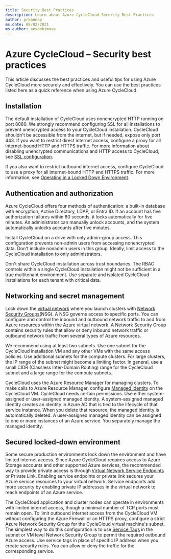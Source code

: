 ```yaml
---
title: Security Best Practices
description: Learn about Azure CycleCloud Security Best Practices
author: prkannap
ms.date: 08/02/2021
ms.author: aevdokimova
---
```


# Azure CycleCloud – Security best practices

This article discusses the best practices and useful tips for using Azure CycleCloud more securely and effectively. You can use the best practices listed here as a quick reference when using Azure CycleCloud.

## Installation

The default installation of CycleCloud uses nonencrypted HTTP running on port 8080. We strongly recommend configuring SSL for all installations to prevent unencrypted access to your CycleCloud installation. CycleCloud shouldn't be accessible from the internet, but if needed, expose only port 443. If you want to restrict direct internet access, configure a proxy for all internet-bound HTTP and HTTPS traffic. For more information about disabling unencrypted communications and HTTP access to CycleCloud, see [SSL configuration](~/articles/cyclecloud/how-to/ssl-configuration.md).

If you also want to restrict outbound internet access, configure CycleCloud to use a proxy for all internet-bound HTTP and HTTPS traffic. For more information, see [Operating in a Locked Down Environment](~/articles/cyclecloud/how-to/running-in-locked-down-network.md).

## Authentication and authorization

Azure CycleCloud offers four methods of authentication: a built-in database with encryption, Active Directory, LDAP, or Entra ID. If an account has five authorization failures within 60 seconds, it locks automatically for five minutes. An administrator can manually unlock accounts, and the system automatically unlocks accounts after five minutes.

Install CycleCloud on a drive with only admin-group access. This configuration prevents non-admin users from accessing nonencrypted data. Don't include nonadmin users in this group. Ideally, limit access to the CycleCloud installation to only administrators.

Don't share CycleCloud installation across trust boundaries. The RBAC controls within a single CycleCloud installation might not be sufficient in a true multitenant environment. Use separate and isolated CycleCloud installations for each tenant with critical data.

## Networking and secret management

Lock down the [virtual network](</azure/virtual-network/virtual-networks-overview>) where you launch clusters with [Network Security Groups](</azure/virtual-network/network-security-groups-overview>)(NSG). A NSG governs access to specific ports. You can configure and control the inbound and outbound network traffic to and from Azure resources within the Azure virtual network. A Network Security Group contains security rules that allow or deny inbound network traffic or outbound network traffic from several types of Azure resources.

We recommend using at least two subnets. Use one subnet for the CycleCloud installation VM and any other VMs with the same access policies. Use additional subnets for the compute clusters. For large clusters, the IP range of the subnet might become a limiting factor. In general, use a small CIDR (Classless Inter-Domain Routing) range for the CycleCloud subnet and a large range for the compute subnets.

CycleCloud uses the Azure Resource Manager for managing clusters. To make calls to Azure Resource Manager, configure [Managed Identity](~/articles/cyclecloud/how-to/managed-identities.md) on the CycleCloud VM. CycleCloud needs certain permissions. Use either system-assigned or user-assigned managed identity. A system-assigned managed identity creates an identity in Azure AD that is tied to the lifecycle of that service instance. When you delete that resource, the managed identity is automatically deleted. A user-assigned managed identity can be assigned to one or more instances of an Azure service. You separately manage the managed identity.

## Secured locked-down environment

Some secure production environments lock down the environment and have limited internet access. Since Azure CycleCloud requires access to Azure Storage accounts and other supported Azure services, the recommended way to provide private access is through [Virtual Network Service Endpoints](/azure/virtual-network/virtual-network-service-endpoints-overview) or Private Link. Enabling service endpoints or private link secures your Azure service resources to your virtual network. Service endpoints add more security by enabling private IP addresses in the virtual network to reach endpoints of an Azure service.

The CycleCloud application and cluster nodes can operate in environments with limited internet access, though a minimal number of TCP ports must remain open. To limit outbound internet access from the CycleCloud VM without configuring the Azure Firewall or an HTTPS proxy, configure a strict Azure Network Security Group for the CycleCloud virtual machine's subnet. The simplest way to do this configuration is to use [Service Tags](/azure/virtual-network/service-tags-overview) in the subnet or VM level Network Security Group to permit the required outbound Azure access. Use service tags in place of specific IP address when you create security rules. You can allow or deny the traffic for the corresponding service.

